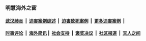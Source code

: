 
### 明慧海外之窗

####  [武汉肺炎](indexes/365.md?t=05190500) &nbsp;|&nbsp;  [迫害案例综述](indexes/328.md?t=05190500) &nbsp;|&nbsp; [迫害致死案例](indexes/277.md?t=05190500)  &nbsp;|&nbsp; [更多迫害案例](indexes/81.md?t=05190500)  &nbsp;|&nbsp; 
####  [时事评论](indexes/19.md?t=05190500) &nbsp;|&nbsp; [海外简讯](indexes/245.md?t=05190500)&nbsp;|&nbsp;  [社会支持](indexes/140.md?t=05190500) &nbsp;|&nbsp; [褒奖决议](indexes/282.md?t=05190500) &nbsp;|&nbsp; [社区报道](indexes/91.md?t=05190500)  &nbsp;|&nbsp; [天人之间](indexes/78.md?t=05190500) 

